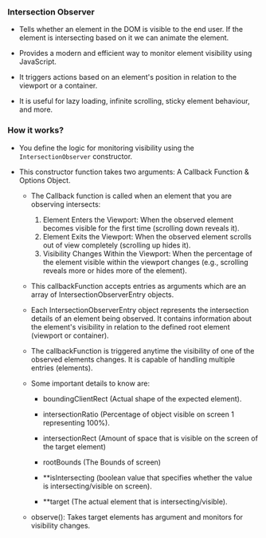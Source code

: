 ### Intersection Observer 
- Tells whether an element in the DOM is visible to the end user. If the element is intersecting based on it we can animate the element. 

- Provides a modern and efficient way to monitor element visibility using JavaScript.

- It triggers actions based on an element's position in relation to the viewport or a container.

- It is useful for lazy loading, infinite scrolling, sticky element behaviour, and more.


### How it works?
- You define the logic for monitoring visibility using the `IntersectionObserver` constructor.

- This constructor function takes two arguments: A Callback Function & Options Object.

    - The Callback function is called when an element that you are observing intersects:
        1. Element Enters the Viewport: When the observed element becomes visible for the first time (scrolling down reveals it).
        2. Element Exits the Viewport: When the observed element scrolls out of view completely (scrolling up hides it).
        3. Visibility Changes Within the Viewport: When the percentage of the element visible within the viewport changes (e.g., scrolling reveals more or hides more of the element).

    - This callbackFunction accepts entries as arguments which are an array of IntersectionObserverEntry objects.

    - Each IntersectionObserverEntry object represents the intersection details of an element being observed. It contains information about the element's visibility in relation to the defined root element (viewport or container).  

    - The callbackFunction is triggered anytime the visibility of one of the observed elements changes. It is capable of handling multiple entries (elements).

    - Some important details to know are:  
        
        - boundingClientRect (Actual shape of the expected element).
        - intersectionRatio (Percentage of object visible on screen 1 representing 100%). 
        - intersectionRect (Amount of space that is visible on the screen of the target element)
        - rootBounds (The Bounds of screen)

        - **isIntersecting (boolean value that specifies whether the value is intersecting/visible on screen).
        - **target (The actual element that is intersecting/visible).

    - observe(): Takes target elements has argument and monitors for visibility changes.

    
